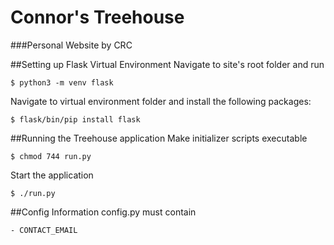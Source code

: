 # Connor's Treehouse
###Personal Website by CRC

##Setting up Flask Virtual Environment
Navigate to site's root folder and run
```Shell
$ python3 -m venv flask
```
Navigate to virtual environment folder and install the following packages:
```Shell
$ flask/bin/pip install flask
```

##Running the Treehouse application
Make initializer scripts executable
```Shell
$ chmod 744 run.py
```
Start the application
```Shell
$ ./run.py
```

##Config Information
config.py must contain
```
- CONTACT_EMAIL
```

